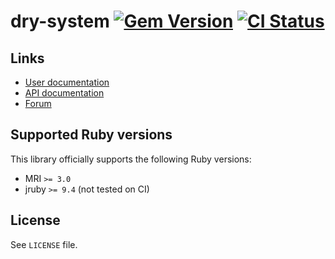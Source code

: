 <!--- this file is synced from dry-rb/template-gem project -->
[gem]: https://rubygems.org/gems/dry-system
[actions]: https://github.com/dry-rb/dry-system/actions

# dry-system [![Gem Version](https://badge.fury.io/rb/dry-system.svg)][gem] [![CI Status](https://github.com/dry-rb/dry-system/workflows/CI/badge.svg)][actions]

## Links

* [User documentation](https://dry-rb.org/gems/dry-system)
* [API documentation](http://rubydoc.info/gems/dry-system)
* [Forum](https://discourse.dry-rb.org)

## Supported Ruby versions

This library officially supports the following Ruby versions:

* MRI `>= 3.0`
* jruby `>= 9.4` (not tested on CI)

## License

See `LICENSE` file.
